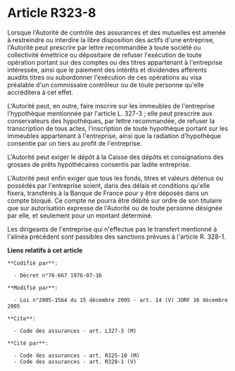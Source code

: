 # Article R323-8

Lorsque l'Autorité de contrôle des assurances et des mutuelles est amenée à restreindre ou interdire la libre disposition des
actifs d'une entreprise, l'Autorité peut prescrire par lettre recommandée à toute société ou collectivité émettrice ou
dépositaire de refuser l'exécution de toute opération portant sur des comptes ou des titres appartenant à l'entreprise
intéressée, ainsi que le paiement des intérêts et dividendes afférents auxdits titres ou subordonner l'exécution de ces
opérations au visa préalable d'un commissaire contrôleur ou de toute personne qu'elle accréditera à cet effet.

L'Autorité peut, en outre, faire inscrire sur les immeubles de l'entreprise l'hypothèque mentionnée par l'article L. 327-3 ;
elle peut prescrire aux conservateurs des hypothèques, par lettre recommandée, de refuser la transcription de tous actes,
l'inscription de toute hypothèque portant sur les immeubles appartenant à l'entreprise, ainsi que la radiation d'hypothèque
consentie par un tiers au profit de l'entreprise.

L'Autorité peut exiger le dépôt à la Caisse des dépôts et consignations des grosses de prêts hypothécaires consentis par
ladite entreprise.

L'Autorité peut enfin exiger que tous les fonds, titres et valeurs détenus ou possédés par l'entreprise soient, dans des
délais et conditions qu'elle fixera, transférés à la Banque de France pour y être déposés dans un compte bloqué. Ce compte ne
pourra être débité sur ordre de son titulaire que sur autorisation expresse de l'Autorité ou de toute personne désignée par
elle, et seulement pour un montant déterminé.

Les dirigeants de l'entreprise qui n'effectue pas le transfert mentionné à l'alinéa précédent sont passibles des sanctions
prévues à l'article R. 328-1.

**Liens relatifs à cet article**

	**Codifié par**:

	  - Décret n°76-667 1976-07-16

	**Modifié par**:

	  - Loi n°2005-1564 du 15 décembre 2005 - art. 14 (V) JORF 16 décembre 2005

	**Cite**:

	  - Code des assurances - art. L327-3 (M)

	**Cité par**:

	  - Code des assurances - art. R325-10 (M)
	  - Code des assurances - art. R328-1 (V)

